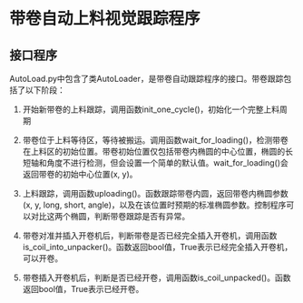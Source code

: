 # 带卷自动上料视觉跟踪程序
## 接口程序
AutoLoad.py中包含了类AutoLoader，是带卷自动跟踪程序的接口。带卷跟踪包括了以下阶段：

1. 开始新带卷的上料跟踪，调用函数init_one_cycle()，初始化一个完整上料周期

2. 带卷位于上料等待区，等待被搬运。调用函数wait_for_loading()，检测带卷在上料区的初始位置。带卷初始位置仅包括带卷内椭圆的中心位置，椭圆的长短轴和角度不进行检测，但会设置一个简单的默认值。wait_for_loading()会返回带卷的初始中心位置(x, y)。

3. 上料跟踪，调用函数uploading()。函数跟踪带卷内圆，返回带卷内椭圆参数(x, y, long, short, angle)，以及在该位置时预期的标准椭圆参数。控制程序可以对比这两个椭圆，判断带卷跟踪是否有异常。

4. 带卷对准并插入开卷机后，判断带卷是否已经完全插入开卷机，调用函数is_coil_into_unpacker()。函数返回bool值，True表示已经完全插入开卷机，可以开卷。

5. 带卷插入开卷机后，判断是否已经开卷，调用函数is_coil_unpacked()。函数返回bool值，True表示已经开卷。
